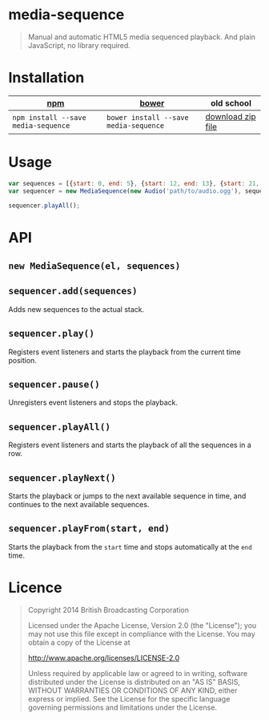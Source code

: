 # media-sequence

> Manual and automatic HTML5 media sequenced playback. And plain JavaScript, no library required.

# Installation

<table>
  <thead>
    <tr>
      <th><a href="https://npmjs.org/">npm</a></th>
      <th><a href="https://github.com/bower/bower">bower</a></th>
      <th>old school</th>
    </tr>
  </thead>
  <tbody>
    <tr>
      <td><code>npm install --save media-sequence</code></td>
      <td><code>bower install --save media-sequence</code></td>
      <td><a href="https://github.com/oncletom/media-sequence/archive/master.zip">download zip file</a></td>
    </tr>
  </tbody>
</table>

# Usage

```js
var sequences = [{start: 0, end: 5}, {start: 12, end: 13}, {start: 21, end: 31}];
var sequencer = new MediaSequence(new Audio('path/to/audio.ogg'), sequences);

sequencer.playAll();
```

# API

## `new MediaSequence(el, sequences)`

## `sequencer.add(sequences)`

Adds new sequences to the actual stack.

## `sequencer.play()`

Registers event listeners and starts the playback from the current time position.

## `sequencer.pause()`

Unregisters event listeners and stops the playback.

## `sequencer.playAll()`

Registers event listeners and starts the playback of all the sequences in a row.

## `sequencer.playNext()`

Starts the playback or jumps to the next available sequence in time, and continues to the next available sequences.

## `sequencer.playFrom(start, end)`

Starts the playback from the `start` time and stops automatically at the `end` time.

# Licence

> Copyright 2014 British Broadcasting Corporation
>
> Licensed under the Apache License, Version 2.0 (the "License"); you may not use this file except in compliance with the License. You may obtain a copy of the License at
>
> http://www.apache.org/licenses/LICENSE-2.0
>
> Unless required by applicable law or agreed to in writing, software distributed under the License is distributed on an "AS IS" BASIS, WITHOUT WARRANTIES OR CONDITIONS OF ANY KIND, either express or implied. See the License for the specific language governing permissions and limitations under the License.